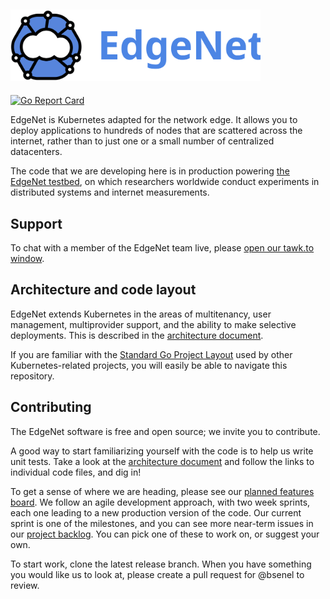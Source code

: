 ## <img src="/assets/logos/edgenet_logos_2020_05_03/edgenet_logo_2020_05_03_w_text.svg" alt="Welcome to EdgeNet" width="400">

[![Go Report Card](https://goreportcard.com/badge/github.com/EdgeNet-project/edgenet)](https://goreportcard.com/report/github.com/EdgeNet-project/edgenet)

EdgeNet is Kubernetes adapted for the network edge. It allows you to deploy applications to hundreds of nodes
that are scattered across the internet, rather than to just one or a small number of centralized datacenters.

The code that we are developing here is in production powering [the EdgeNet testbed](https://www.edge-net.org/),
on which researchers worldwide conduct experiments in distributed systems and internet measurements.

## Support

To chat with a member of the EdgeNet team live, please [open our tawk.to window](https://tawk.to/edgenet).

## Architecture and code layout

EdgeNet extends Kubernetes in the areas of multitenancy, user management, multiprovider support, and the ability to make selective deployments. This is described in the [architecture document](https://github.com/EdgeNet-project/edgenet/docs/architecture).

If you are familiar with the [Standard Go Project Layout](https://github.com/golang-standards/project-layout) used
by other Kubernetes-related projects, you will easily be able to navigate this repository.

## Contributing

The EdgeNet software is free and open source; we invite you to contribute.

A good way to start familiarizing yourself with the code is to help us write unit tests. Take a look at the [architecture document](https://github.com/EdgeNet-project/edgenet/docs/architecture) and follow the links to individual code files, and dig in!

To get a sense of where we are heading, please see our 
[planned features board](https://github.com/orgs/EdgeNet-project/projects/1).
We follow an agile development approach, with two week sprints, each one leading to a new production version of the 
code. Our current sprint is one of the milestones, and you can see more near-term issues in our 
[project backlog](https://github.com/orgs/EdgeNet-project/projects/2).
You can pick one of these to work on, or suggest your own.

To start work, clone the latest release branch. When you have something you would like us to look at,
please create a pull request for @bsenel to review.

